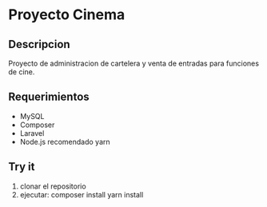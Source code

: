<h1>Proyecto Cinema</h1>

## Descripcion
Proyecto de administracion de cartelera y venta de entradas para funciones de cine.

## Requerimientos
- MySQL
- Composer
- Laravel
- Node.js recomendado yarn

## Try it

1. clonar el repositorio
2. ejecutar:
    composer install
    yarn install
